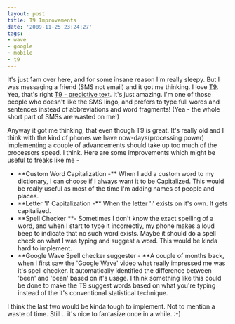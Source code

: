 ```yaml
---
layout: post
title: T9 Improvements
date: '2009-11-25 23:24:27'
tags:
- wave
- google
- mobile
- t9
---
```


It's just 1am over here, and for some insane reason I'm really sleepy. But I was messaging a friend (SMS not email) and it got me thinking. I love <a href="http://www.t9.com">T9</a>. Yea, that's right <a href="http://www.t9.com/us/learn/">T9 - predictive text</a>. It's just amazing. I'm one of those people who doesn't like the SMS lingo, and prefers to type full words and sentences instead of abbreviations and word fragments! (Yea - the whole short part of SMSs are wasted on me!)

Anyway it got me thinking, that even though T9 is great. It's really old and I think with the kind of phones we have now-days(processing power) implementing a couple of advancements should take up too much of the processors speed. I think. Here are some improvements which might be useful to freaks like me -
<ul>
	<li>**Custom Word Capitalization -** When I add a custom word to my dictionary, I can choose if I always want it to be Capitalized. This would be really useful as most of the time I'm adding names of people and places.</li>
	<li>**Letter 'I' Capitalization -** When the letter 'i' exists on it's own. It gets capitalized.</li>
	<li>**Spell Checker **- Sometimes I don't know the exact spelling of a word, and when I start to type it incorrectly, my phone makes a loud beep to indicate that no such word exists. Maybe it should do a spell check on what I was typing and suggest a word. This would be kinda hard to implement.</li>
	<li>**Google Wave Spell checker suggester - **A couple of months back, when I first saw the 'Google Wave' video what really impressed me was it's spell checker. It automatically identified the difference between 'been' and 'bean' based on it's usage. I think something like this could be done to make the T9 suggest words based on what you're typing instead of the it's conventional statistical technique.</li>
</ul>
I think the last two would be kinda tough to implement. Not to mention a waste of time. Still .. it's nice to fantasize once in a while. :-)
